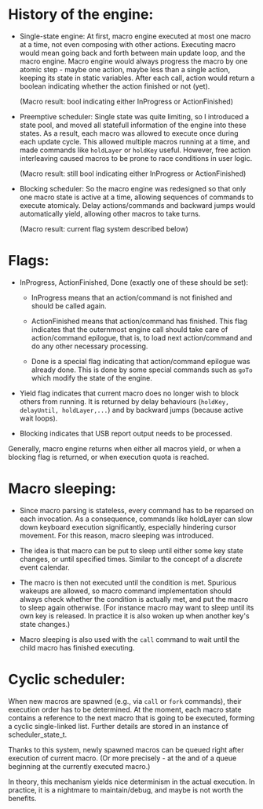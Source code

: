 # History of the engine:

 - Single-state engine: At first, macro engine executed at most one macro at a time, not even composing with other actions. Executing macro would mean going back and forth between main update loop, and the macro engine. Macro engine would always progress the macro by one atomic step - maybe one action, maybe less than a single action, keeping its state in static variables. After each call, action would return a boolean indicating whether the action finished or not (yet).

   (Macro result: bool indicating either InProgress or ActionFinished)

 - Preemptive scheduler: Single state was quite limiting, so I introduced a state pool, and moved all statefull information of the engine into these states. As a result, each macro was allowed to execute once during each update cycle. This allowed multiple macros running at a time, and made commands like `holdLayer` or `holdKey` useful. However, free action interleaving caused macros to be prone to race conditions in user logic.

   (Macro result: still bool indicating either InProgress or ActionFinished)

 - Blocking scheduler: So the macro engine was redesigned so that only one macro state is active at a time, allowing sequences of commands to execute atomicaly. Delay actions/commands and backward jumps would automatically yield, allowing other macros to take turns.

   (Macro result: current flag system described below)

# Flags:
 - InProgress, ActionFinished, Done (exactly one of these should be set):

   - InProgress means that an action/command is not finished and should be called again.

   - ActionFinished means that action/command has finished. This flag indicates that the outernmost engine call should take care of action/command epilogue, that is, to load next action/command and do any other necessary processing.

   - Done is a special flag indicating that action/command epilogue was already done. This is done by some special commands such as `goTo` which modify the state of the engine.

 - Yield flag indicates that current macro does no longer wish to block others from running. It is returned by delay behaviours (`holdKey, delayUntil, holdLayer,...`) and by backward jumps (because active wait loops).

- Blocking indicates that USB report output needs to be processed.

Generally, macro engine returns when either all macros yield, or when a blocking flag is returned, or when execution quota is reached.

# Macro sleeping:

- Since macro parsing is stateless, every command has to be reparsed on each invocation. As a consequence, commands like holdLayer can slow down keyboard execution significantly, especially hindering cursor movement. For this reason, macro sleeping was introduced.

- The idea is that macro can be put to sleep until either some key state changes, or until specified times. Similar to the concept of a *discrete* event calendar.

- The macro is then not executed until the condition is met. Spurious wakeups are allowed, so macro command implementation should always check whether the condition is actually met, and put the macro to sleep again otherwise. (For instance macro may want to sleep until its own key is released. In practice it is also woken up when another key's state changes.)

- Macro sleeping is also used with the `call` command to wait until the child macro has finished executing.

# Cyclic scheduler:

When new macros are spawned (e.g., via `call` or `fork` commands), their execution order has to be determined. At the moment, each macro state contains a reference to the next macro that is going to be executed, forming a cyclic single-linked list. Further details are stored in an instance of scheduler_state_t.

Thanks to this system, newly spawned macros can be queued right after execution of current macro. (Or more precisely - at the and of a queue beginning at the currently executed macro.)

In theory, this mechanism yields nice determinism in the actual execution. In practice, it is a nightmare to maintain/debug, and maybe is not worth the benefits.

